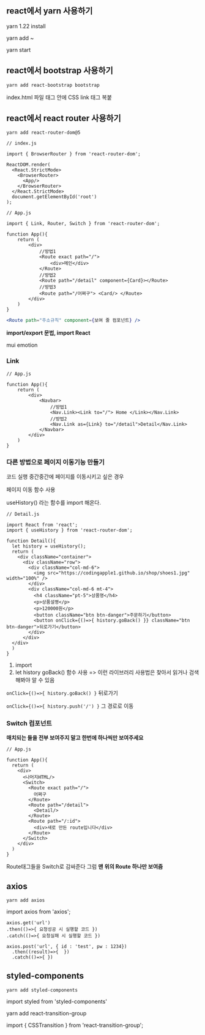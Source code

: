 ## react에서 yarn 사용하기

yarn 1.22 install

yarn add ~

yarn start

## react에서 bootstrap 사용하기

```
yarn add react-bootstrap bootstrap
```

index.html 파일 <head> 태그 안에 CSS link 태그 복붙

## react에서 react router 사용하기

```
yarn add react-router-dom@5
```

```react
// index.js

import { BrowserRouter } from 'react-router-dom';

ReactDOM.render(
  <React.StrictMode>
    <BrowserRouter>
      <App/>
    </BrowserRouter>
  </React.StrictMode>
  document.getElementById('root')
);
```

```react
// App.js

import { Link, Router, Switch } from 'react-router-dom';

function App(){
    return (
    	<div>
            //방법1
        	<Route exact path="/">
            	<div>메인</div>
            </Route>
            //방법2
            <Route path="/detail" component={Card}></Route>
            //방법3
            <Route path="/어쩌구"> <Card/> </Route>
        </div>
    )
}
```

```jsx
<Route path="주소규칙" component={보여 줄 컴포넌트} />
```

**import/export 문법, import React**

mui emotion

### Link

```react
// App.js

function App(){
    return (
    	<div>
        	<Navbar>
                //방법1
            	<Nav.Link><Link to="/"> Home </Link></Nav.Link>
                //방법2
                <Nav.Link as={Link} to="/detail">Detail</Nav.Link>
            </Navbar>
        </div>
    )
}
```

### 다른 방법으로 페이지 이동기능 만들기

코드 실행 중간중간에 페이지를 이동시키고 싶은 경우

페이지 이동 함수 사용

useHistory() 라는 함수를 import 해온다.

```react
// Detail.js

import React from 'react';
import { useHistory } from 'react-router-dom';

function Detail(){
  let history = useHistory();
  return (
    <div className="container">
      <div className="row">
        <div className="col-md-6">
          <img src="https://codingapple1.github.io/shop/shoes1.jpg" width="100%" />
        </div>
        <div className="col-md-6 mt-4">
          <h4 className="pt-5">상품명</h4>
          <p>상품설명</p>
          <p>120000원</p>
          <button className="btn btn-danger">주문하기</button> 
          <button onClick={()=>{ history.goBack() }} className="btn btn-danger">뒤로가기</button> 
        </div>
      </div>
  </div>  
  )   
}
```

1. import
2. let history goBack() 함수 사용 => 이런 라이브러리 사용법은 찾아서 읽거나 검색해봐야 알 수 있음

`onClick={()=>{ history.goBack() }` 뒤로가기

`onClick={()=>{ history.push('/') }` 그 경로로 이동



### Switch 컴포넌트

**매치되는 <Route>들을 전부 보여주지 말고 한번에 하나씩만 보여주세요**

```react
// App.js

function App(){
  return (
    <div>
      <나머지HTML/>
      <Switch>
        <Route exact path="/">
          어쩌구
        </Route>
        <Route path="/detail">
          <Detail/>
        </Route>
        <Route path="/:id">
          <div>새로 만든 route입니다</div>
        </Route>
      </Switch>
    </div>
  )
}
```

Route태그들을 Switch로 감싸준다 그럼 **맨 위의 Route 하나만 보여줌**

## axios

```
yarn add axios
```

import axios from 'axios';

```react
axios.get('url')
.then(()=>{ 요청성공 시 실행할 코드 })
.catch(()=>{ 요청실패 시 실행할 코드 })
```

``` react
axios.post('url', { id : 'test', pw : 1234})
  .then((result)=>{  })
  .catch(()=>{ })
```

## styled-components

```
yarn add styled-components
```

import styled from 'styled-components'



yarn add react-transition-group

import { CSSTransition } from 'react-transition-group';
